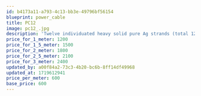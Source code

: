 ```yaml
---
id: b4173a11-a793-4c13-bb3e-49796bf56154
blueprint: power_cable
title: PC12
image: pc12_.jpg
description: 'Twelve individuated heavy solid pure Ag strands (total 12AWG) provide a clear choice for nearly all moderate-to-high current components, including most large amplifiers.'
price_for_1_meter: 1200
price_for_1_5_meter: 1500
price_for_2_meter: 1800
price_for_2_5_meter: 2100
price_for_3_meter: 2400
updated_by: a00f84a2-73c3-4b20-bc6b-8ff14df49968
updated_at: 1719612941
price_per_meter: 600
base_price: 600
---
```


